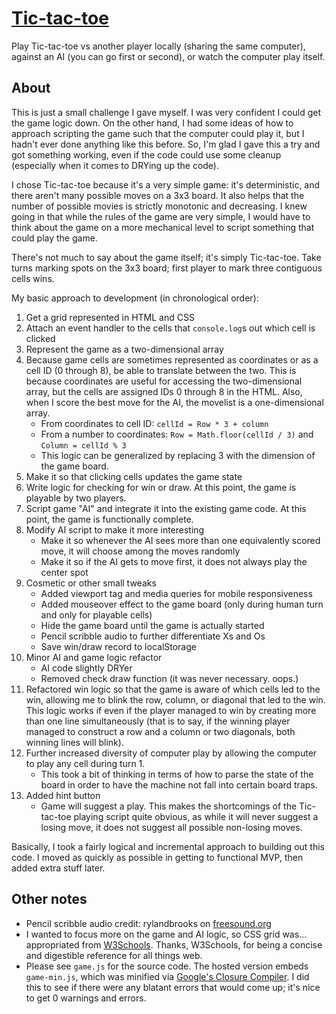 [Tic-tac-toe](https://chuynh18.github.io/tictactoe/)
===========

Play Tic-tac-toe vs another player locally (sharing the same computer), against an AI (you can go first or second), or watch the computer play itself.

About
-----

This is just a small challenge I gave myself.  I was very confident I could get the game logic down.  On the other hand, I had some ideas of how to approach scripting the game such that the computer could play it, but I hadn't ever done anything like this before.  So, I'm glad I gave this a try and got something working, even if the code could use some cleanup (especially when it comes to DRYing up the code).

I chose Tic-tac-toe because it's a very simple game:  it's deterministic, and there aren't many possible moves on a 3x3 board.  It also helps that the number of possible movies is strictly monotonic and decreasing.  I knew going in that while the rules of the game are very simple, I would have to think about the game on a more mechanical level to script something that could play the game.

There's not much to say about the game itself; it's simply Tic-tac-toe.  Take turns marking spots on the 3x3 board; first player to mark three contiguous cells wins.

My basic approach to development (in chronological order):
1. Get a grid represented in HTML and CSS
1. Attach an event handler to the cells that `console.log`s out which cell is clicked
1. Represent the game as a two-dimensional array
1. Because game cells are sometimes represented as coordinates or as a cell ID (0 through 8), be able to translate between the two.  This is because coordinates are useful for accessing the two-dimensional array, but the cells are assigned IDs 0 through 8 in the HTML.  Also, when I score the best move for the AI, the movelist is a one-dimensional array.
    * From coordinates to cell ID:  `cellId = Row * 3 + column`
    * From a number to coordinates:  `Row = Math.floor(cellId / 3)` and `Column = cellId % 3`
    * This logic can be generalized by replacing 3 with the dimension of the game board.
1. Make it so that clicking cells updates the game state
1. Write logic for checking for win or draw.  At this point, the game is playable by two players.
1. Script game "AI" and integrate it into the existing game code.  At this point, the game is functionally complete.
1. Modify AI script to make it more interesting
    * Make it so whenever the AI sees more than one equivalently scored move, it will choose among the moves randomly
    * Make it so if the AI gets to move first, it does not always play the center spot
1. Cosmetic or other small tweaks
    * Added viewport tag and media queries for mobile responsiveness
    * Added mouseover effect to the game board (only during human turn and only for playable cells)
    * Hide the game board until the game is actually started
    * Pencil scribble audio to further differentiate Xs and Os
    * Save win/draw record to localStorage
1. Minor AI and game logic refactor
    * AI code slightly DRYer
    * Removed check draw function (it was never necessary.  oops.)
1. Refactored win logic so that the game is aware of which cells led to the win, allowing me to blink the row, column, or diagonal that led to the win.  This logic works if even if the player managed to win by creating more than one line simultaneously (that is to say, if the winning player managed to construct a row and a column or two diagonals, both winning lines will blink).
1. Further increased diversity of computer play by allowing the computer to play any cell during turn 1.
    * This took a bit of thinking in terms of how to parse the state of the board in order to have the machine not fall into certain board traps.
1. Added hint button
    * Game will suggest a play.  This makes the shortcomings of the Tic-tac-toe playing script quite obvious, as while it will never suggest a losing move, it does not suggest all possible non-losing moves.

Basically, I took a fairly logical and incremental approach to building out this code.  I moved as quickly as possible in getting to functional MVP, then added extra stuff later.

Other notes
-----------

* Pencil scribble audio credit:  rylandbrooks on [freesound.org](https://freesound.org/people/rylandbrooks/sounds/387926/)
* I wanted to focus more on the game and AI logic, so CSS grid was... appropriated from [W3Schools](https://www.w3schools.com/css/css_grid.asp).  Thanks, W3Schools, for being a concise and digestible reference for all things web.
* Please see `game.js` for the source code.  The hosted version embeds `game-min.js`, which was minified via [Google's Closure Compiler](https://closure-compiler.appspot.com/home).  I did this to see if there were any blatant errors that would come up; it's nice to get 0 warnings and errors.